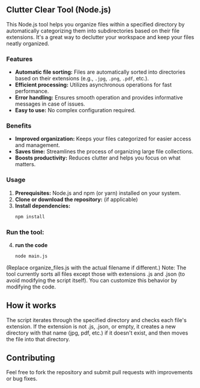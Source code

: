 ## Clutter Clear Tool (Node.js)

This Node.js tool helps you organize files within a specified directory by automatically categorizing them into subdirectories based on their file extensions. It's a great way to declutter your workspace and keep your files neatly organized.

### Features

- **Automatic file sorting:** Files are automatically sorted into directories based on their extensions (e.g., `.jpg`, `.png`, `.pdf`, etc.).
- **Efficient processing:** Utilizes asynchronous operations for fast performance.
- **Error handling:** Ensures smooth operation and provides informative messages in case of issues.
- **Easy to use:** No complex configuration required.

### Benefits

- **Improved organization:** Keeps your files categorized for easier access and management.
- **Saves time:** Streamlines the process of organizing large file collections.
- **Boosts productivity:** Reduces clutter and helps you focus on what matters.

### Usage

1. **Prerequisites:** Node.js and npm (or yarn) installed on your system.
2. **Clone or download the repository:** (if applicable)
3. **Install dependencies:**
   ```bash
   npm install
   ```

### Run the tool:
4. **run the code**
    ```bash
    node main.js
    ```

(Replace organize_files.js with the actual filename if different.)
Note: The tool currently sorts all files except those with extensions .js and .json (to avoid modifying the script itself). You can customize this behavior by modifying the code.

## How it works
The script iterates through the specified directory and checks each file's extension. If the extension is not .js, .json, or empty, it creates a new directory with that name (jpg, pdf, etc.) if it doesn't exist, and then moves the file into that directory.

## Contributing
Feel free to fork the repository and submit pull requests with improvements or bug fixes.